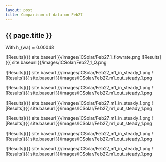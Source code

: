 ```yaml
---
layout: post
title: Comparison of data on Feb27
---
```

{{ page.title }}
-----------------
With h_{wa} = 0.00048

![Results]({{ site.baseurl }}/images/ICSolar/Feb27_1_flowrate.png ![Results]({{ site.baseurl }}/images/ICSolar/Feb27_1_Q.png

![Results]({{ site.baseurl }}/images/ICSolar/Feb27_m1_in_steady_1.png ![Results]({{ site.baseurl }}/images/ICSolar/Feb27_m1_out_steady_1.png

![Results]({{ site.baseurl }}/images/ICSolar/Feb27_m1_in_steady_1.png ![Results]({{ site.baseurl }}/images/ICSolar/Feb27_m1_out_steady_1.png

![Results]({{ site.baseurl }}/images/ICSolar/Feb27_m1_in_steady_1.png ![Results]({{ site.baseurl }}/images/ICSolar/Feb27_m1_out_steady_1.png

![Results]({{ site.baseurl }}/images/ICSolar/Feb27_m1_in_steady_1.png ![Results]({{ site.baseurl }}/images/ICSolar/Feb27_m1_out_steady_1.png

![Results]({{ site.baseurl }}/images/ICSolar/Feb27_m1_in_steady_1.png ![Results]({{ site.baseurl }}/images/ICSolar/Feb27_m1_out_steady_1.png

![Results]({{ site.baseurl }}/images/ICSolar/Feb27_m1_in_steady_1.png ![Results]({{ site.baseurl }}/images/ICSolar/Feb27_m1_out_steady_1.png

